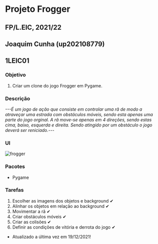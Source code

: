 # Projeto Frogger
## FP/L.EIC, 2021/22
## Joaquim Cunha (up202108779)
## 1LEIC01

### Objetivo

1. Criar um clone do jogo Frogger em Pygame. 

### Descrição

*---É um jogo de ação que consiste em controlar uma rã de modo a atraveçar uma estrada com obstáculos móveis, sendo esta apenas uma parte do jogo orginal.
A rã move-se apenas em 4 direções, sendo estas cima, baixo, esquerda e direita. Sendo atingido por um obstáculo o jogo deverá ser reniciado.---*

### UI

![frogger](https://user-images.githubusercontent.com/93878859/146566973-18215079-6925-4de6-b33b-7ece028d57af.png)

### Pacotes

- Pygame

### Tarefas

1. Escolher as imagens dos objetos e background ✔
2. Alinhar os objetos em relação ao background ✔
3. Movimentar a rã ✔
4. Criar obstáculos móveis ✔
5. Criar as colisões ✔
6. Definir as condições de vitória e derrota do jogo ✔

- Atualizado a última vez em 19/12/2021!
